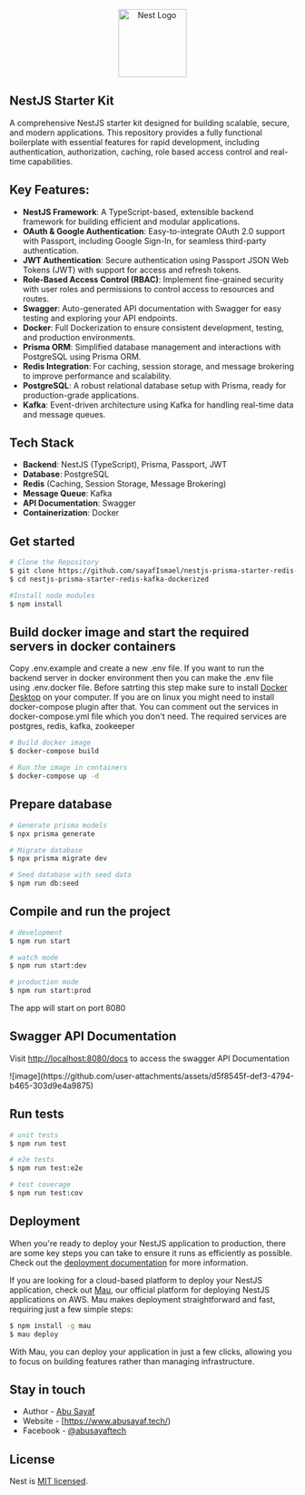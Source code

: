 <p align="center">
  <a href="http://nestjs.com/" target="blank"><img src="https://nestjs.com/img/logo-small.svg" width="120" alt="Nest Logo" /></a>
</p>

[circleci-image]: https://img.shields.io/circleci/build/github/nestjs/nest/master?token=abc123def456
[circleci-url]: https://circleci.com/gh/nestjs/nest


## NestJS Starter Kit

A comprehensive NestJS starter kit designed for building scalable, secure, and modern applications. This repository provides a fully functional boilerplate with essential features for rapid development, including authentication, authorization, caching, role based access control and real-time capabilities.

## Key Features:

- **NestJS Framework**: A TypeScript-based, extensible backend framework for building efficient and modular applications.
- **OAuth & Google Authentication**: Easy-to-integrate OAuth 2.0 support with Passport, including Google Sign-In, for seamless third-party authentication.
- **JWT Authentication**: Secure authentication using Passport JSON Web Tokens (JWT) with support for access and refresh tokens.
- **Role-Based Access Control (RBAC)**: Implement fine-grained security with user roles and permissions to control access to resources and routes.
- **Swagger**: Auto-generated API documentation with Swagger for easy testing and exploring your API endpoints.
- **Docker**: Full Dockerization to ensure consistent development, testing, and production environments.
- **Prisma ORM**: Simplified database management and interactions with PostgreSQL using Prisma ORM.
- **Redis Integration**: For caching, session storage, and message brokering to improve performance and scalability.
- **PostgreSQL**: A robust relational database setup with Prisma, ready for production-grade applications.
- **Kafka**: Event-driven architecture using Kafka for handling real-time data and message queues.


## Tech Stack

- **Backend**: NestJS (TypeScript), Prisma, Passport, JWT
- **Database**: PostgreSQL
- **Redis** (Caching, Session Storage, Message Brokering)
- **Message Queue**: Kafka
- **API Documentation**: Swagger
- **Containerization**: Docker

## Get started

```bash
# Clone the Repository
$ git clone https://github.com/sayafIsmael/nestjs-prisma-starter-redis-kafka-dockerized.git
$ cd nestjs-prisma-starter-redis-kafka-dockerized

#Install node modules
$ npm install
```

## Build docker image and start the required servers in docker containers

<p>Copy .env.example and create a new .env file. If you want to run the backend server in docker environment then you can make the .env file using .env.docker file. Before satrting this step make sure to install <span><a href="https://www.docker.com/">Docker Desktop</a></span> on your computer. If you are on linux you might need to install docker-compose plugin after that. You can comment out the services in docker-compose.yml file which you don't need. The required services are postgres, redis, kafka, zookeeper </p>

```bash
# Build docker image
$ docker-compose build

# Run the image in containers
$ docker-compose up -d

```

## Prepare database

```bash
# Generate prisma models
$ npx prisma generate

# Migrate database
$ npx prisma migrate dev

# Seed database with seed data
$ npm run db:seed
```

## Compile and run the project

```bash
# development
$ npm run start

# watch mode
$ npm run start:dev

# production mode
$ npm run start:prod
```
<p>
The app will start on port 8080
</p>

## Swagger API Documentation
<p>Visit <span><a href="http://localhost:8080/docs">http://localhost:8080/docs</a></span> to access the swagger API Documentation</p>
![image](https://github.com/user-attachments/assets/d5f8545f-def3-4794-b465-303d9e4a9875)

## Run tests

```bash
# unit tests
$ npm run test

# e2e tests
$ npm run test:e2e

# test coverage
$ npm run test:cov
```


## Deployment

When you're ready to deploy your NestJS application to production, there are some key steps you can take to ensure it runs as efficiently as possible. Check out the [deployment documentation](https://docs.nestjs.com/deployment) for more information.

If you are looking for a cloud-based platform to deploy your NestJS application, check out [Mau](https://mau.nestjs.com), our official platform for deploying NestJS applications on AWS. Mau makes deployment straightforward and fast, requiring just a few simple steps:

```bash
$ npm install -g mau
$ mau deploy
```

With Mau, you can deploy your application in just a few clicks, allowing you to focus on building features rather than managing infrastructure.


## Stay in touch

- Author - [Abu Sayaf](https://www.abusayaf.tech/)
- Website - [https://www.abusayaf.tech/)
- Facebook - [@abusayaftech](https://www.facebook.com/abusayaftech)

## License

Nest is [MIT licensed](https://github.com/nestjs/nest/blob/master/LICENSE).


